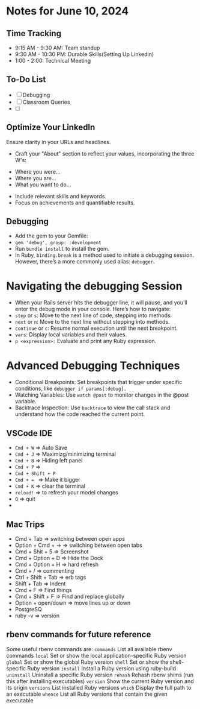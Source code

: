 <!-- Workspace/notes/2024-06-04_notes.md -->
# Notes for June 10, 2024

## Time Tracking
- 9:15 AM - 9:30 AM: Team standup
- 9:30 AM - 10:30 PM: Durable Skills(Setting Up Linkedin)
- 1:00 - 2:00: Technical Meeting




## To-Do List
- [ ] Debugging
- [ ] Classroom Queries
- [ ] 



## Optimize Your LinkedIn
 Ensure clarity in your URLs and headlines.
- Craft your "About" section to reflect your values, incorporating the three W's:
* Where you were...
* Where you are...
* What you want to do...
- Include relevant skills and keywords.
- Focus on achievements and quantifiable results. 

## Debugging
- Add the gem to your Gemfile:
- `gem 'debug', group: :development`
- Run `bundle install` to install the gem.
- In Ruby, `binding.break` is a method used to initiate a debugging session. However, there’s a more commonly used alias: `debugger`.
# Navigating the debugging Session
- When your Rails server hits the debugger line, it will pause, and you’ll enter the debug mode in your console. Here’s how to navigate:
- `step` or `s`: Move to the next line of code, stepping into methods.
- `next` or `n`: Move to the next line without stepping into methods.
- `continue` or `c`: Resume normal execution until the next breakpoint.
- `vars`: Display local variables and their values.
- `p <expression>:` Evaluate and print any Ruby expression.
# Advanced Debugging Techniques
- Conditional Breakpoints: Set breakpoints that trigger under specific conditions, like `debugger if params[:debug].`
- Watching Variables: Use `watch @post` to monitor changes in the @post variable.
- Backtrace Inspection: Use `backtrace` to view the call stack and understand how the code reached the current point.


## VSCode IDE
- `Cmd + W` => Auto Save
- `Cmd + J` => Maximizg/minimizing terminal
- `Cmd + B` => Hiding left panel
- `Cmd + P` => 
- `Cmd + Shift + P`
- `Cmd + = ` => Make it bigger
- `Cmd + K` => clear the terminal
- `reload!` => to refresh your model changes
- `Q` => quit
- 
## Mac Trips
- Cmd + Tab => switching between open apps
- Option + Cmd + -> => switching between open tabs 
- Cmd + Shit + 5 => Screenshot
- Cmd + Option + D => Hide the Dock
- Cmd + Option + H => hard refresh
- Cmd + / =>  commenting  
- Ctrl + Shift + Tab => erb tags 
- Shift + Tab => Indent 
- Cmd + F => Find things
- Cmd + Shift + F => Find and replace globally
- Option + open/down => move lines up or down 
- PostgreSQ
- ruby -v => version 


## rbenv commands for future reference
Some useful rbenv commands are:
   `commands`    List all available rbenv commands
   `local`       Set or show the local application-specific Ruby version
   `global`      Set or show the global Ruby version
   `shell`       Set or show the shell-specific Ruby version
   `install`     Install a Ruby version using ruby-build
   `uninstall`   Uninstall a specific Ruby version
   `rehash`      Rehash rbenv shims (run this after installing executables)
   `version`     Show the current Ruby version and its origin
   `versions`    List installed Ruby versions
   `which`       Display the full path to an executable
   `whence`      List all Ruby versions that contain the given executable